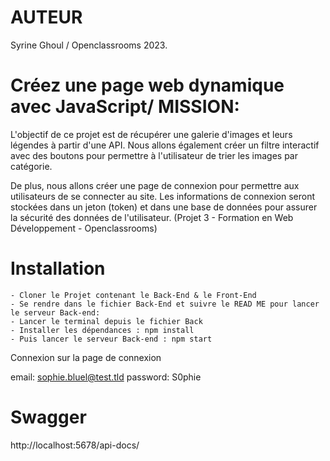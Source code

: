 # AUTEUR

Syrine Ghoul / Openclassrooms 2023.

# Créez une page web dynamique avec JavaScript/ MISSION:

L'objectif de ce projet est de récupérer une galerie d'images et leurs légendes à partir d'une API. Nous allons également créer un filtre interactif avec des boutons pour permettre à l'utilisateur de trier les images par catégorie.

De plus, nous allons créer une page de connexion pour permettre aux utilisateurs de se connecter au site. Les informations de connexion seront stockées dans un jeton (token) et dans une base de données pour assurer la sécurité des données de l'utilisateur.
(Projet 3 - Formation en Web Développement - Openclassrooms)

# Installation

    - Cloner le Projet contenant le Back-End & le Front-End
    - Se rendre dans le fichier Back-End et suivre le READ ME pour lancer le serveur Back-end:
    - Lancer le terminal depuis le fichier Back
    - Installer les dépendances : npm install
    - Puis lancer le serveur Back-end : npm start

Connexion sur la page de connexion

email: sophie.bluel@test.tld
password: S0phie

# Swagger

http://localhost:5678/api-docs/
